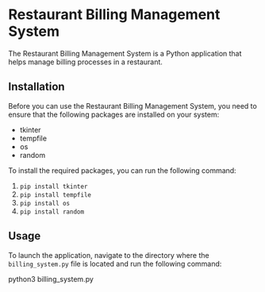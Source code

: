 # Restaurant Billing Management System

The Restaurant Billing Management System is a Python application that helps manage billing processes in a restaurant.
## Installation

Before you can use the Restaurant Billing Management System, you need to ensure that the following packages are installed on your system:

- tkinter
- tempfile
- os
- random

To install the required packages, you can run the following command:

1. `pip install tkinter`
2. `pip install tempfile`
3. `pip install os`
4. `pip install random`


## Usage

To launch the application, navigate to the directory where the `billing_system.py` file is located and run the following command:

python3 billing_system.py
